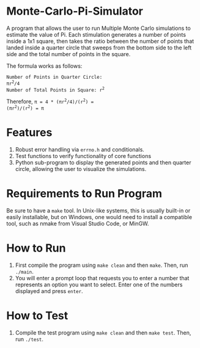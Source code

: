 # Monte-Carlo-Pi-Simulator
A program that allows the user to run Multiple Monte Carlo simulations to estimate the value of Pi. Each stimulation generates a number of points inside a 1x1 square, then takes the ratio between the number of points that landed inside a quarter circle that sweeps from the bottom side to the left side and the total number of points in the square. 

The formula works as follows:

<code>Number of Points in Quarter Circle: πr<sup>2</sup>/4</code>\
<code>Number of Total Points in Square: r<sup>2</sup></code>

Therefore, <code>π = 4 * (πr<sup>2</sup>/4)/(r<sup>2</sup>) = (πr<sup>2</sup>)/(r<sup>2</sup>) = π</code>

# Features
1. Robust error handling via `errno.h` and conditionals. 
2. Test functions to verify functionality of core functions
3. Python sub-program to display the generated points and then quarter circle, allowing the user to visualize the simulations.

# Requirements to Run Program
Be sure to have a `make` tool. In Unix-like systems, this is usually built-in or easily installable, but on Windows, one would need to install a compatible tool, such as nmake from Visual Studio Code, or MinGW.

# How to Run
1. First compile the program using `make clean` and then `make`. Then, run `./main`.
2. You will enter a prompt loop that requests you to enter a number that represents an option you want to select. Enter one of the numbers displayed and press `enter`.

# How to Test
1. Compile the test program using `make clean` and then `make test`. Then, run `./test`.